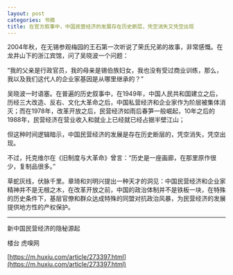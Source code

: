 ```yaml
---
layout: post
categories: 书摘
title: 在官方叙事中，中国民营经济的发展存在历史断层，凭空消失又凭空出现
---
```


2004年秋，在无锡参观梅园的王石第一次听说了荣氏兄弟的故事，非常感慨。在龙井山下的浙江宾馆，问了吴晓波一个问题：

“我的父亲是行政官员，我的母亲是锡伯族妇女，我也没有受过商业训练，那么，我以及我们这代人的企业家基因是从哪里继承的？”

吴晓波一时语塞。在普遍的历史叙事中，在1949年，中国人民共和国建立之后，历经三大改造、反右、文化大革命之后，中国私营经济和企业家作为阶层被集体消灭；而在1978年，改革开放之后，民营经济如雨后春笋一般崛起，10年之后的1988年，民营经济在营业收入和就业上已经就已经占据半壁江山；

但这种时间逻辑暗示，中国民营经济的发展是存在历史断层的，凭空消失，凭空出现。

不过，托克维尔在《旧制度与大革命》曾言：“历史是一座画廊，在那里原作很少，复制品很多。”

草蛇灰线，伏脉千里。章琦和刘明兴提出一种天才的洞见：中国民营经济和企业家精神并不是无根之木，在改革开放之前，中国的政治体制并不是铁板一块，在特殊的历史条件下，基层官僚和群众达成特殊的同盟对抗政治风暴，为民营经济的发展提供地方性的产权保护。

---

新中国民营经济的隐秘源起

楼台 虎嗅网

[https://m.huxiu.com/article/273397.html](https://m.huxiu.com/article/273397.html)